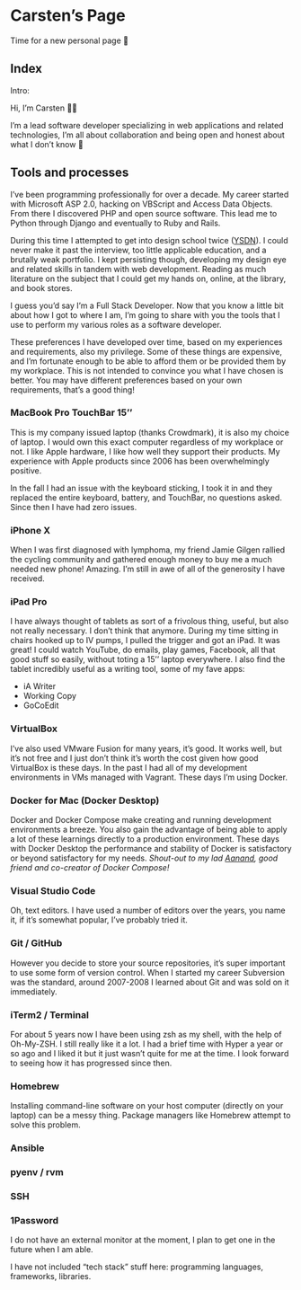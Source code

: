 # Carsten’s Page

Time for a new personal page 🙂

## Index

Intro:

Hi, I’m Carsten 👋🏼

I’m a lead software developer specializing in web applications and related technologies, I’m all about collaboration and being open and honest about what I don’t know 🙂

## Tools and processes

I’ve been programming professionally for over a decade. My career started with Microsoft ASP 2.0, hacking on VBScript and Access Data Objects. From there I discovered PHP and open source software. This lead me to Python through Django and eventually to Ruby and Rails.

During this time I attempted to get into design school twice ([YSDN](https://en.m.wikipedia.org/wiki/York/Sheridan_Design)). I could never make it past the interview, too little applicable education, and a brutally weak portfolio. I kept persisting though, developing my design eye and related skills in tandem with web development. Reading as much literature on the subject that I could get my hands on, online, at the library, and book stores.

I guess you’d say I’m a Full Stack Developer. Now that you know a little bit about how I got to where I am, I’m going to share with you the tools that I use to perform my various roles as a software developer.

These preferences I have developed over time, based on my experiences and requirements, also my privilege. Some of these things are expensive, and I’m fortunate enough to be able to afford them or be provided them by my workplace. This is not intended to convince you what I have chosen is better. You may have different preferences based on your own requirements, that’s a good thing!

### MacBook Pro TouchBar 15’’

This is my company issued laptop (thanks Crowdmark), it is also my choice of laptop. I would own this exact computer regardless of my workplace or not. I like Apple hardware, I like how well they support their products. My experience with Apple products since 2006 has been overwhelmingly positive.

In the fall I had an issue with the keyboard sticking, I took it in and they replaced the entire keyboard, battery, and TouchBar, no questions asked. Since then I have had zero issues.

### iPhone X

When I was first diagnosed with lymphoma, my friend Jamie Gilgen rallied the cycling community and gathered enough money to buy me a much needed new phone! Amazing. I’m still in awe of all of the generosity I have received.

### iPad Pro

I have always thought of tablets as sort of a frivolous thing, useful, but also not really necessary. I don’t think that anymore. During my time sitting in chairs hooked up to IV pumps, I pulled the trigger and got an iPad. It was great! I could watch YouTube, do emails, play games, Facebook, all that good stuff so easily, without toting a 15’’ laptop everywhere. I also find the tablet incredibly useful as a writing tool, some of my fave apps:

- iA Writer
- Working Copy
- GoCoEdit 

### VirtualBox

I’ve also used VMware Fusion for many years, it’s good. It works well, but it’s not free and I just don’t think it’s worth the cost given how good VirtualBox is these days. In the past I had all of my development environments in VMs managed with Vagrant. These days I’m using Docker.

### Docker for Mac (Docker Desktop)

Docker and Docker Compose make creating and running development environments a breeze. You also gain the advantage of being able to apply a lot of these learnings directly to a production environment. These days with Docker Desktop the performance and stability of Docker is satisfactory or beyond satisfactory for my needs. _Shout-out to my lad [Aanand](http://aanandprasad.com/cv/), good friend and co-creator of Docker Compose!_

### Visual Studio Code

Oh, text editors. I have used a number of editors over the years, you name it, if it’s somewhat popular, I’ve probably tried it. 

### Git / GitHub

However you decide to store your source repositories, it’s super important to use some form of version control. When I started my career Subversion was the standard, around 2007-2008 I learned about Git and was sold on it immediately.

### iTerm2 / Terminal

For about 5 years now I have been using zsh as my shell, with the help of Oh-My-ZSH. I still really like it a lot. I had a brief time with Hyper a year or so ago and I liked it but it just wasn’t quite for me at the time. I look forward to seeing how it has progressed since then.

### Homebrew

Installing command-line software on your host computer (directly on your laptop) can be a messy thing. Package managers like Homebrew attempt to solve this problem.

### Ansible

### pyenv / rvm

### SSH

### 1Password

I do not have an external monitor at the moment, I plan to get one in the future when I am able.

I have not included “tech stack” stuff here: programming languages, frameworks, libraries. 

